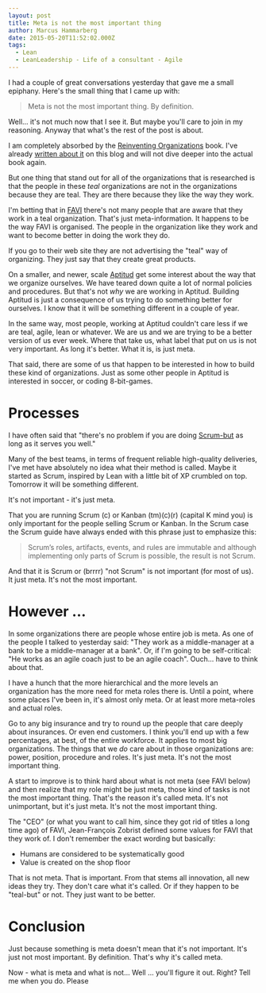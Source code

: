 ```yaml
---
layout: post
title: Meta is not the most important thing
author: Marcus Hammarberg
date: 2015-05-20T11:52:02.000Z
tags:
  - Lean
  - LeanLeadership - Life of a consultant - Agile
---
```


I had a couple of great conversations yesterday that gave me a small epiphany. Here's the small thing that I came up with:

<blockquote>
	Meta is not the most important thing. By definition.
</blockquote>

Well... it's not much now that I see it. But maybe you'll care to join in my reasoning. Anyway that what's the rest of the post is about.

<!-- excerpt-end -->

I am completely absorbed by the [Reinventing Organizations](http://www.reinventingorganizations.com/) book. I've already [written about it](http://www.marcusoft.net/2015/04/what-is-the-problem.html) on this blog and will not dive deeper into the actual book again.

But one thing that stand out for all of the organizations that is researched is that the people in these *teal* organizations are not in the organizations because they are teal. They are there because they like the way they work.

I'm betting that in [FAVI](http://www.favi.com/ang/index.php) there's not many people that are aware that they work in a teal organization. That's just meta-information. It happens to be the way FAVI is organised. The people in the organization like they work and want to become better in doing the work they do.

If you go to their web site they are not advertising the "teal" way of organizing. They just say that they create great products.

On a smaller, and newer, scale [Aptitud](http://www.aptitud.se) get some interest about the way that we organize ourselves. We have teared down quite a lot of normal policies and procedures. But that's not *why* we are working in Aptitud. Building Aptitud is just a consequence of us trying to do something better for ourselves. I know that it will be something different in a couple of year.

In the same way, most people, working at Aptitud couldn't care less if we are teal, agile, lean or whatever. We are us and we are trying to be a better version of us ever week. Where that take us, what label that put on us is not very important. As long it's better. What it is, is just meta.

That said, there are some of us that happen to be interested in how to build these kind of organizations. Just as some other people in Aptitud is interested in soccer, or coding 8-bit-games.

# Processes
I have often said that "there's no problem if you are doing [Scrum-but](https://www.scrum.org/ScrumBut) as long as it serves you well."

Many of the best teams, in terms of frequent reliable high-quality deliveries, I've met have absolutely no idea what their method is called. Maybe it started as Scrum, inspired by Lean with a little bit of XP crumbled on top. Tomorrow it will be something different.

It's not important - it's just meta.

That you are running Scrum (c) or Kanban (tm)(c)(r) (capital K mind you) is only important for the people selling Scrum or Kanban. In the Scrum case the Scrum guide have always ended with this phrase just to emphasize this:

<blockquote>Scrum’s roles, artifacts, events, and rules are immutable
and although implementing only parts of Scrum is possible, the result is not Scrum.</blockquote>

And that it is Scrum or (brrrr) "not Scrum" is not important (for most of us). It just meta. It's not the most important.

# However ...
In some organizations there are people whose entire job is meta. As one of the people I talked to yesterday said: "They work as a middle-manager at a bank to be a middle-manager at a bank".
Or, if I'm going to be self-critical: "He works as an agile coach just to be an agile coach". Ouch... have to think about that.

I have a hunch that the more hierarchical and the more levels an organization has the more need for meta roles there is. Until a point, where some places I've been in, it's almost only meta. Or at least more meta-roles and actual roles.

Go to any big insurance and try to round up the people that care deeply about insurances. Or even end customers. I think you'll end up with a few percentages, at best, of the entire workforce. It applies to most big organizations. The things that we *do* care about in those organizations are: power, position, procedure and roles. It's just meta. It's not the most important thing.

A start to improve is to think hard about what is not meta (see FAVI below) and then realize that my role might be just meta, those kind of tasks is not the most important thing. That's the reason it's called meta. It's not unimportant, but it's just meta. It's not the most important thing.

The "CEO" (or what you want to call him, since they got rid of titles a long time ago) of FAVI, Jean-François Zobrist defined some values for FAVI that they work of. I don't remember the exact wording but basically:

* Humans are considered to be systematically good
* Value is created on the shop floor

That is not meta. That is important. From that stems all innovation, all new ideas they try. They don't care what it's called. Or if they happen to be "teal-but" or not. They just want to be better.

# Conclusion
Just because something is meta doesn't mean that it's not important. It's just not most important. By definition. That's why it's called meta.

Now - what is meta and what is not... Well ... you'll figure it out. Right? Tell me when you do. Please